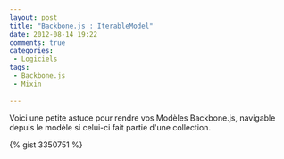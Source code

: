 ```yaml
---
layout: post
title: "Backbone.js : IterableModel"
date: 2012-08-14 19:22
comments: true
categories: 
 - Logiciels
tags:
 - Backbone.js
 - Mixin
 
---
```

Voici une petite astuce pour rendre vos Modèles Backbone.js, navigable depuis le modèle si celui-ci fait partie d'une collection.

{% gist 3350751 %}

